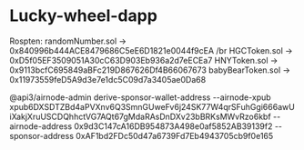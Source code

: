 # Lucky-wheel-dapp 
Rospten:
randomNumber.sol -> 0x840996b444ACE8479686C5eE6D1821e0044f9cEA /br
HGCToken.sol -> 0xD5f05EF3509051A30cC63D903Eb936a2d7eECEa7
HNYToken.sol -> 0x9113bcfC695849aBFc219D867626Df4B66067673
babyBearToken.sol -> 0x11973559feD5A9d3e7e1dc5C09d7a3405ae0Da68




@api3/airnode-admin derive-sponsor-wallet-address --airnode-xpub xpub6DXSDTZBd4aPVXnv6Q3SmnGUweFv6j24SK77W4qrSFuhGgi666awUiXakjXruUSCDQhhctVG7AQt67gMdaRAsDnDXv23bBRKsMWvRzo6kbf --airnode-address 0x9d3C147cA16DB954873A498e0af5852AB39139f2 --sponsor-address 0xAF1bd2FDc50d47a6739Fd7Eb4943705cb9f0e165
